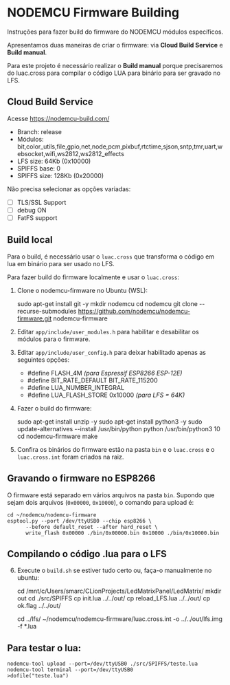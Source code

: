 # NODEMCU Firmware Building

Instruções para fazer build do firmware do NODEMCU módulos específicos.

Apresentamos duas maneiras de criar o firmware: via **Cloud Build Service** e **Build manual**.

Para este projeto é necessário realizar o **Build manual** porque precisaremos do luac.cross para compilar
o código LUA para binário para ser gravado no LFS.

## Cloud Build Service

Acesse https://nodemcu-build.com/

- Branch: release
- Módulos: bit,color_utils,file,gpio,net,node,pcm,píxbuf,rtctime,sjson,sntp,tmr,uart,websocket,wifi,ws2812,ws2812_effects
- LFS size: 64Kb  (0x10000)
- SPIFFS base: 0
- SPIFFS size: 128Kb  (0x20000)

Não precisa selecionar as opções variadas:
- [ ] TLS/SSL Support
- [ ] debug ON
- [ ] FatFS support

## Build local

Para o build, é necessário usar o `luac.cross` que transforma o código em lua em binário
para ser usado no LFS.

Para fazer build do firmware localmente e usar o `luac.cross`:

1. Clone o nodemcu-firmware no Ubuntu (WSL):


    sudo apt-get install git -y
    mkdir nodemcu
    cd nodemcu
    git clone --recurse-submodules https://github.com/nodemcu/nodemcu-firmware.git nodemcu-firmware

2. Editar `app/include/user_modules.h` para habilitar e desabilitar os módulos para o firmware.
3. Editar `app/include/user_config.h` para deixar habilitado apenas as seguintes opções:
    - #define FLASH_4M  _(para Espressif ESP8266 ESP-12E)_
    - #define BIT_RATE_DEFAULT BIT_RATE_115200
    - #define LUA_NUMBER_INTEGRAL
    - #define LUA_FLASH_STORE                   0x10000   _(para LFS = 64K)_

4. Fazer o build do firmware:


    sudo apt-get install unzip -y
    sudo apt-get install python3 -y
    sudo update-alternatives --install /usr/bin/python python /usr/bin/python3 10
    cd nodemcu-firmware
    make

5. Confira os binários do firmware estão na pasta `bin` e o `luac.cross` e o `luac.cross.int` foram criados na raiz.


## Gravando o firmware no ESP8266

O firmware está separado em vários arquivos na pasta `bin`. Supondo que sejam 
dois arquivos (`0x00000`, `0x10000`), o comando para upload é:

    cd ~/nodemcu/nodemcu-firmware
    esptool.py --port /dev/ttyUSB0 --chip esp8266 \
          --before default_reset --after hard_reset \
          write_flash 0x00000 ./bin/0x00000.bin 0x10000 ./bin/0x10000.bin

## Compilando o código .lua para o LFS

6. Execute o `build.sh` se estiver tudo certo ou, faça-o manualmente no ubuntu:


    cd /mnt/c/Users/smarc/CLionProjects/LedMatrixPanel/LedMatrix/
    mkdir out
    cd ./src/SPIFFS
    cp init.lua ../../out/
    cp reload_LFS.lua ../../out/
    cp ok.flag ../../out/

    cd ../lfs/
    ~/nodemcu/nodemcu-firmware/luac.cross.int -o ../../out/lfs.img -f *.lua


## Para testar o lua:

    nodemcu-tool upload --port=/dev/ttyUSB0 ./src/SPIFFS/teste.lua
    nodemcu-tool terminal --port=/dev/ttyUSB0
    >dofile("teste.lua")


